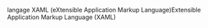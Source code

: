 <span data-ttu-id="77291-101">langage XAML (eXtensible Application Markup Language)</span><span class="sxs-lookup"><span data-stu-id="77291-101">Extensible Application Markup Language (XAML)</span></span>